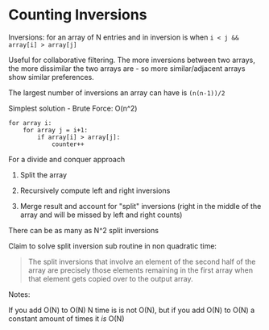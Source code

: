 # Counting Inversions

Inversions: for an array of N entries and in inversion is when `i < j && array[i] > array[j]`

Useful for collaborative filtering. The more inversions between two arrays, the more dissimilar the two arrays are - so more similar/adjacent arrays show similar preferences.

The largest number of inversions an array can have is `(n(n-1))/2`

Simplest solution - Brute Force: O(n^2)

```pseudo
for array i:
    for array j = i+1:
        if array[i] > array[j]:
            counter++
```

For a divide and conquer approach

1. Split the array

2. Recursively compute left and right inversions

3. Merge result and account for "split" inversions (right in the middle of the array and will be missed by left and right counts)

There can be as many as N^2 split inversions

Claim to solve split inversion sub routine in non quadratic time:

> The split inversions that involve an element of the second half of the array are precisely those elements remaining in the first array when that element gets copied over to the output array.

Notes:

If you add O(N) to O(N) N time is is not O(N), but if you add O(N) to O(N) a constant amount of times it *is* O(N)
